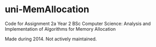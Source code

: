 # uni-MemAllocation
Code for Assignment 2a Year 2 BSc Computer Science: Analysis and Implementation of Algorithms for Memory Allocation

Made during 2014. Not actively maintained.
